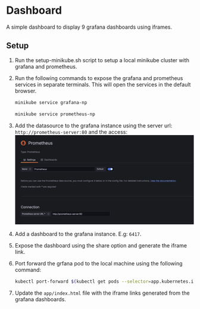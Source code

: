 # Dashboard

A simple dashboard to display 9 grafana dashboards using iframes.

## Setup

1. Run the setup-minikube.sh script to setup a local minikube cluster with grafana and prometheus.
2. Run the following commands to expose the grafana and prometheus services in separate terminals. This will open the services in the default browser.

    ```bash
    minikube service grafana-np
    ```

    ```bash
    minikube service prometheus-np
    ```

3. Add the datasource to the grafana instance using the server url: `http://prometheus-server:80` and the access:
    ![Grafana Datasource](./images/grafana-datasource.png)
4. Add a dashboard to the grafana instance. E.g: `6417`.
5. Expose the dashboard using the share option and generate the iframe link.
6. Port forward the grfana pod to the local machine using the following command:

    ```bash
    kubectl port-forward $(kubectl get pods --selector=app.kubernetes.io/name=grafana -o jsonpath='{.items[0].metadata.name}') 3000
    ```

7. Update the `app/index.html` file with the iframe links generated from the grafana dashboards.
